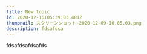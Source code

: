 ```yaml
---
title: New topic
id: 2020-12-16T05:39:03.481Z
thumbnail: スクリーンショット-2020-12-09-16.05.03.png
description: fdsafdsa
---
```

fdsafdsafdsafds